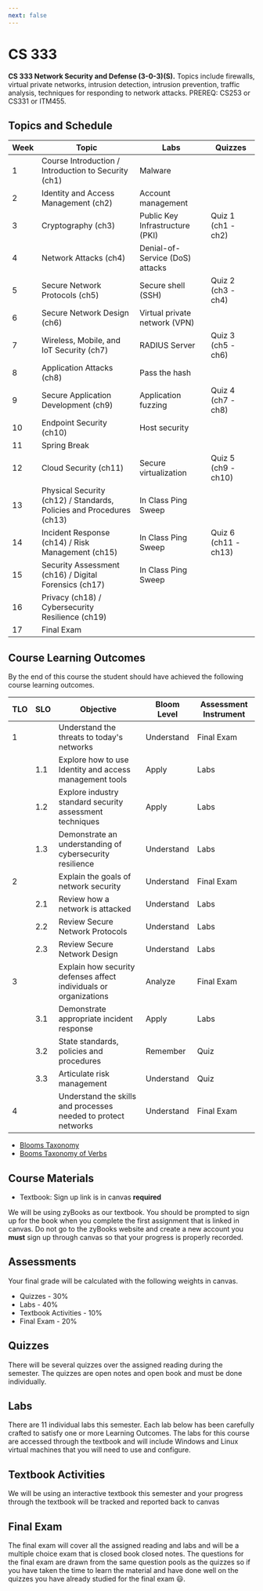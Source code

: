 ```yaml
---
next: false
---
```


# CS 333

**CS 333 Network Security and Defense (3-0-3)(S).** Topics include
firewalls, virtual private networks, intrusion detection, intrusion
prevention, traffic analysis, techniques for responding to network
attacks. PREREQ: CS253 or CS331 or ITM455.

## Topics and Schedule

| Week | Topic                                                                | Labs                            | Quizzes              |
| ---- | -------------------------------------------------------------------- | ------------------------------- | -------------------- |
| 1    | Course Introduction / Introduction to Security (ch1)                 | Malware                         |                      |
| 2    | Identity and Access Management (ch2)                                 | Account management              |                      |
| 3    | Cryptography (ch3)                                                   | Public Key Infrastructure (PKI) | Quiz 1 (ch1 - ch2)   |
| 4    | Network Attacks (ch4)                                                | Denial-of-Service (DoS) attacks |                      |
| 5    | Secure Network Protocols (ch5)                                       | Secure shell (SSH)              | Quiz 2 (ch3 - ch4)   |
| 6    | Secure Network Design (ch6)                                          | Virtual private network (VPN)   |                      |
| 7    | Wireless, Mobile, and IoT Security (ch7)                             | RADIUS Server                   | Quiz 3 (ch5 - ch6)   |
| 8    | Application Attacks (ch8)                                            | Pass the hash                   |                      |
| 9    | Secure Application Development (ch9)                                 | Application fuzzing             | Quiz 4 (ch7 - ch8)   |
| 10   | Endpoint Security (ch10)                                             | Host security                   |                      |
| 11   | Spring Break                                                         |                                 |                      |
| 12   | Cloud Security (ch11)                                                | Secure virtualization           | Quiz 5 (ch9 - ch10)  |
| 13   | Physical Security (ch12) / Standards, Policies and Procedures (ch13) | In Class Ping Sweep             |                      |
| 14   | Incident Response (ch14) / Risk Management (ch15)                    | In Class Ping Sweep             | Quiz 6 (ch11 - ch13) |
| 15   | Security Assessment (ch16) / Digital Forensics (ch17)                | In Class Ping Sweep             |                      |
| 16   | Privacy (ch18) / Cybersecurity Resilience (ch19)                     |                                 |                      |
| 17   | Final Exam                                                           |                                 |                      |

## Course Learning Outcomes

By the end of this course the student should have achieved the following
course learning outcomes.

| TLO | SLO | Objective                                                         | Bloom Level | Assessment Instrument |
| --- | --- | ----------------------------------------------------------------- | ----------- | --------------------- |
| 1   |     | Understand the threats to today's networks                        | Understand  | Final Exam            |
|     | 1.1 | Explore how to use Identity and access management tools           | Apply       | Labs                  |
|     | 1.2 | Explore industry standard security assessment techniques          | Apply       | Labs                  |
|     | 1.3 | Demonstrate an understanding of cybersecurity resilience          | Understand  | Labs                  |
| 2   |     | Explain the goals of network security                             | Understand  | Final Exam            |
|     | 2.1 | Review  how a network is attacked                                 | Understand  | Labs                  |
|     | 2.2 | Review Secure Network Protocols                                   | Understand  | Labs                  |
|     | 2.3 | Review Secure Network Design                                      | Understand  | Labs                  |
| 3   |     | Explain how security defenses affect individuals or organizations | Analyze     | Final Exam            |
|     | 3.1 | Demonstrate appropriate incident response                         | Apply       | Labs                  |
|     | 3.2 | State standards, policies and procedures                          | Remember    | Quiz                  |
|     | 3.3 | Articulate  risk management                                       | Understand  | Quiz                  |
| 4   |     | Understand the skills and processes needed to protect networks    | Understand  | Final Exam            |

- [Blooms Taxonomy](https://cft.vanderbilt.edu/guides-sub-pages/blooms-taxonomy/)
- [Booms Taxonomy of Verbs](https://tips.uark.edu/blooms-taxonomy-verb-chart/)

## Course Materials

- Textbook: Sign up link is in canvas **required**

We will be using zyBooks as our textbook. You should be prompted to sign
up for the book when you complete the first assignment that is linked in
canvas. Do not go to the zyBooks website and create a new account you
**must** sign up through canvas so that your progress is properly
recorded.

## Assessments

Your final grade will be calculated with the following weights in
canvas.

- Quizzes - 30%
- Labs - 40%
- Textbook Activities - 10%
- Final Exam - 20%

## Quizzes

There will be several quizzes over the assigned reading during the
semester. The quizzes are open notes and open book and must be done
individually.

## Labs

There are 11 individual labs this semester. Each lab below has been
carefully crafted to satisfy one or more Learning Outcomes. The labs for
this course are accessed through the textbook and will include Windows
and Linux virtual machines that you will need to use and configure.

## Textbook Activities

We will be using an interactive textbook this semester and your progress
through the textbook will be tracked and reported back to canvas

## Final Exam

The final exam will cover all the assigned reading and labs and will be
a multiple choice exam that is closed book closed notes. The questions
for the final exam are drawn from the same question pools as the quizzes
so if you have taken the time to learn the material and have done well
on the quizzes you have already studied for the final exam 😃.

<!--@include: ../../parts/syllabus-boiler.md-->